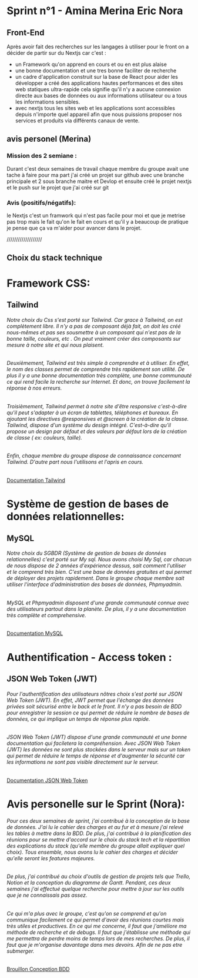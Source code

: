 # Sprint n°1 - Amina Merina Eric Nora
## Front-End

Après avoir fait des recherches sur les langages à utiliser pour le front on a décider de partir sur du Nextjs car c'est :

- un Framework qu'on apprend en cours et ou en est plus alaise
- une bonne documentation et une tres bonne faciliter de recherche
- un cadre d'application construit sur la base de React pour aider les développer a créé des applications hautes performances et des sites web statiques ultra-rapide cela signifie qu'il n'y a aucune connexion directe aux bases de données ou aux informations utilisateur ou a tous les informations sensibles.
- avec nextjs tous les sites web et les applications sont accessibles depuis n'importe quel appareil afin que nous puissions proposer nos services et produits via différents canaux de vente.

## avis personel (Merina)

### Mission des 2 semiane :

Durant c'est deux semaines de travail chaque membre du groupe avait une tache à faire pour ma part j'ai créé un projet sur github avec une branche principale et 2 sous branche maitre et Devlop et ensuite créé le projet nextjs et le push sur le projet que j'ai créé sur git

### Avis (positifs/négatifs):

le Nextjs c'est un framwork qui n'est pas facile pour moi et que je metrise pas trop mais le fait qu'on le fait en cours et qu'il y a beaucoup de pratique je pense que ça va m'aider pour avancer dans le projet.

///////////////////

## Choix du stack technique

# Framework CSS:
## Tailwind 
###### Notre choix du Css s'est porté sur Tailwind. Car grace à Tailwind, on est complètement libre. Il n'y a pas de composant déjà fait, on doit les créé nous-mêmes et pas ses sousmettre à un composant qui n'est pas de la bonne taille, couleurs, etc . On peut vraiment créer des composants sur mesure à notre site et qui nous plaisent.
###### Deuxièmement, Tailwind est très simple à comprendre et à utiliser. En effet, le nom des classes permet de comprendre très rapidement son utilité. De plus il y a une bonne documentation très complète, une bonne communauté ce qui rend facile la recherche sur Internet. Et donc, on trouve facilement la réponse à nos erreurs.
###### Troisièmement, Tailwind permet à notre site d'être responsive c'est-à-dire qu'il peut s'adapter à un écran de tablettes, téléphones et bureaux. En ajoutant les directives @responsives et @screen à la création de la classe. Tailwind, dispose d'un système du design intégré. C'est-à-dire qu'il propose un design par défaut et des valeurs par défaut lors de la création de classe ( ex: couleurs, taille).
###### Enfin, chaque membre du groupe dispose de connaissance concernant Tailwind. D'autre part nous l'utilisons et l'apris en cours.
 [Documentation Tailwind](https://v2.tailwindcss.com/docs)

#  Système de gestion de bases de données relationnelles:
## MySQL
###### Notre choix du SGBDR (Système de gestion de bases de données relationnelles) c'est porté sur My sql. Nous avons choisi My Sql, car chacun de nous dispose de 2 années d'expérience dessus, sait comment l'utiliser et le comprend très bien. C'est une base de données gratuites et qui permet de déployer des projets rapidement. Dans le groupe chaque membre sait utiliser l'interface d'administration des bases de données, Phpmyadmin.
###### MySQL et Phpmyadmin disposent d'une grande communauté connue avec des utilisateurs partout dans la planète. De plus, il y a une documentation très complète et comprehensive.
[Documentation MySQL](https://sql.sh/cours/select)

#  Authentification - Access token :
## JSON Web Token (JWT)
###### Pour l'authentification des utilisateurs nôtres choix s'est porté sur JSON Web Token (JWT). En effet, JWT permet que l'échange des données privées soit sécurisé entre le back et le front. Il n'y a pas besoin de BDD pour enregistrer la session ce qui permet de réduire le nombre de bases de données, ce qui implique un temps de réponse plus rapide.
###### JSON Web Token (JWT) dispose d'une grande communauté et une bonne documentation qui faciletera la compréhension. Avec JSON Web Token (JWT) les données ne sont plus stockées dans le serveur mais sur un token qui permet de réduire le temps de réponse et d'augmenter la sécurité car les informations ne sont pas visible directement sur le serveur. 
[Documentation JSON Web Token](https://jwt.io/introduction/)

# Avis personelle sur le Sprint (Nora):

###### Pour ces deux semaines de sprint, j'ai contribué à la conception de la base de données. J'ai lu le cahier des charges et au fur et à mesure j'ai relevé les tables à mettre dans la BDD. De plus, j'ai contribué à la planification des réunions pour se mettre d'accord sur le choix du stack tech et la répartition des explications du stack (qu'elle membre du groupe allait expliquer quel choix). Tous ensemble, nous avons lu le cahier des charges et décider qu'elle seront les features majeures.
###### De plus, j'ai contribué au choix d'outils de gestion de projets tels que Trello, Notion et la conception du diagramme de Gantt. Pendant, ces deux semaines j'ai effectué quelque recherche pour mettre à jour sur les outils que je ne connaissais pas assez.
###### Ce qui m'a plus avec le groupe, c'est qu'on se comprend et qu'on communique facilement ce qui permet d'avoir des réunions courtes mais très utiles et productives. En ce qui me concerne, il faut que j'améliore ma méthode de recherche et de debugs. Il faut que j'établisse une méthode qui me permettra de perdre moins de temps lors de mes recherches. De plus, il faut que je m'organise davantage dans mes devoirs. Afin de ne pas etre submerger. 

[Brouillon Conception BDD](https://supdevinci.sharepoint.com/:w:/r/sites/ProjetPro-EricNoraMerinaAmina/_layouts/15/Doc.aspx?sourcedoc=%7B7A2B6490-2B94-4B5D-BCF9-B4574CF96C4C%7D&file=NORA-ConceptionBDD.docx&action=default&mobileredirect=true)